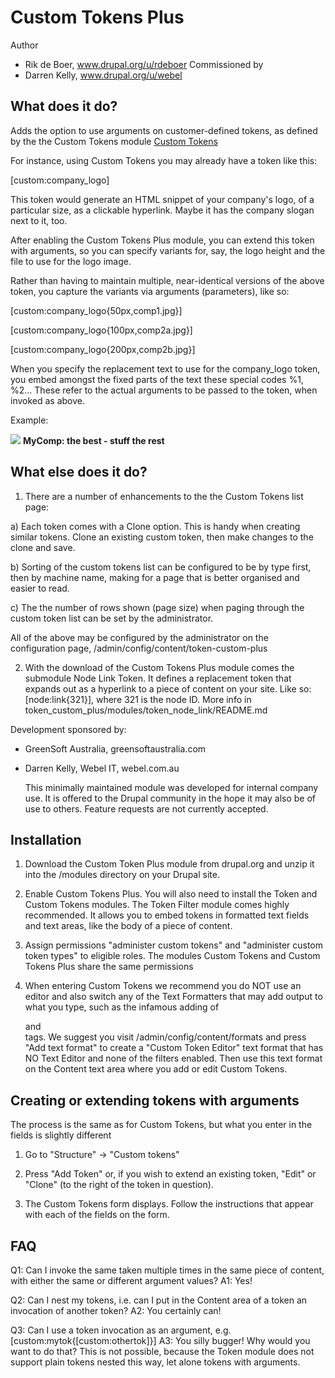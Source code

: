
Custom Tokens Plus
==================
Author
* Rik de Boer, www.drupal.org/u/rdeboer
Commissioned by
* Darren Kelly, www.drupal.org/u/webel

What does it do?
----------------
Adds the option to use arguments on customer-defined tokens, as defined by the
the Custom Tokens module 
<a href="http://drupal.org/project/token_custom">Custom Tokens</a>

For instance, using Custom Tokens you may already have a token like this:

  [custom:company_logo]

This token would generate an HTML snippet of your company's logo, of a 
particular size, as a clickable hyperlink. Maybe it has the company slogan next
to it, too.

After enabling the Custom Tokens Plus module, you can extend this token 
with arguments, so you can specify variants for, say, the logo height and the
file to use for the logo image.

Rather than having to maintain multiple, near-identical versions of the above
token, you capture the variants via arguments (parameters), like so:

  [custom:company_logo{50px,comp1.jpg}]
  
  [custom:company_logo{100px,comp2a.jpg}]
  
  [custom:company_logo{200px,comp2b.jpg}]

When you specify the replacement text to use for the company_logo token, you
embed amongst the fixed parts of the text these special codes %1, %2... These
refer to the actual arguments to be passed to the token, when invoked as above.

Example:

  <span class="logo">
    <a href="/about-us"><img style="height:%1" src="/sites/default/%2"/></a>
    <strong>MyComp: the best - stuff the rest</strong>
  </span>
  
What else does it do?
---------------------
1) There are a number of enhancements to the the Custom Tokens list page:

a) Each token comes with a Clone option. This is handy when creating similar 
tokens. Clone an existing custom token, then make changes to the clone and save.

b) Sorting of the custom tokens list can be configured to be by type first, then
by machine name, making for a page that is better organised and easier to read.

c) The the number of rows shown (page size) when paging through the custom
token list can be set by the administrator. 
   
All of the above may be configured by the administrator on the configuration
page, /admin/config/content/token-custom-plus

2) With the download of the Custom Tokens Plus module comes the submodule Node 
Link Token. It defines a replacement token that expands out as a hyperlink to a 
piece of content on your site. Like so: [node:link{321}], where 321 is the node 
ID. More info in token_custom_plus/modules/token_node_link/README.md


Development sponsored by:
* GreenSoft Australia, greensoftaustralia.com
* Darren Kelly, Webel IT, webel.com.au

  This minimally maintained module was developed for internal company use.
  It is offered to the Drupal community in the hope it may also be of use to
  others. Feature requests are not currently accepted.

Installation
------------
1. Download the Custom Token Plus module from drupal.org and unzip it into the 
   /modules directory on your Drupal site. 

2. Enable Custom Tokens Plus. You will also need to install the Token and Custom
   Tokens modules. The Token Filter module comes highly recommended. It allows
   you to embed tokens in formatted text fields and text areas, like the body
   of a piece of content.

3. Assign permissions "administer custom tokens" and "administer custom token 
   types" to eligible roles. The modules Custom Tokens and Custom Tokens Plus
   share the same permissions
   
4. When entering Custom Tokens we recommend you do NOT use an editor and also
   switch any of the Text Formatters that may add output to what you type, such
   as the infamous adding of <p> and <br> tags. We suggest you visit
   /admin/config/content/formats and press "Add text format" to create a 
   "Custom Token Editor" text format that has NO Text Editor and none of the
   filters enabled. Then use this text format on the Content text area where
   you add or edit Custom Tokens.


Creating or extending tokens with arguments
-------------------------------------------
The process is the same as for Custom Tokens, but what you enter in the fields
is slightly different

1. Go to "Structure" -> "Custom tokens"

2. Press "Add Token" or, if you wish to extend an existing token, "Edit" or
   "Clone" (to the right of the token in question).
   
3. The Custom Tokens form displays. Follow the instructions that appear with
   each of the fields on the form.
   
 FAQ
 ---
 Q1: Can I invoke the same taken multiple times in the same piece of content,
 with either the same or different argument values?
 A1: Yes!
 
 Q2: Can I nest my tokens, i.e. can I put in the Content area of a token an
 invocation of another token?
 A2: You certainly can!
 
 Q3: Can I use a token invocation as an argument, e.g. 
     [custom:mytok{[custom:othertok]}]
 A3: You silly bugger! Why would you want to do that? This is not possible,
     because the Token module does not support plain tokens nested this way,
     let alone tokens with arguments.
